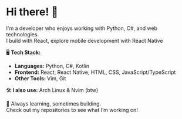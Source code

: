 # Hi there! 👋

I'm a developer who enjoys working with Python, C#, and web technologies.  
I build with React, explore mobile development with React Native

🖥️ **Tech Stack:**  
- **Languages:** Python, C#, Kotlin
- **Frontend:** React, React Native, HTML, CSS, JavaScript/TypeScript
- **Other Tools:** Vim, Git  

🛠️ **I also use:** Arch Linux & Nvim (btw)

🚀 Always learning, sometimes building.  
Check out my repositories to see what I’m working on!  
